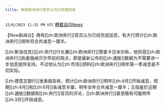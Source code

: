 ```yaml
---
title: 再有欧洲央行官员认为已完成加息
---
```

`12/6/2023 11:32 PM UTC` [轉載自GNews](https://gnews.org/articles/2079917)

【Now新闻台】再有[[zh:欧洲央行]]官员认为已经完成加息，有大行预计[[zh:欧洲央行]]明年将合共减息一厘半。

[[zh:斯洛伐克]][[zh:央行]]行长兼[[zh:欧洲央行]]管委卡日米尔称，他同意[[zh:欧洲央行]]执委施纳贝尔早前的观点，即是最新公布的[[zh:通胀]]数据为不需要进一步加息提供支持。不过他认为[[zh:市场]]预料[[zh:欧洲央行]]明年第一季减息是不切实际。

[[zh:德意志银行]]发表报告称，预计[[zh:欧洲央行]]明年[[zh:4月]]开始减息，预期[[zh:4月]]和[[zh:6月]]各减息半厘，明年全年合共减息一厘半；又指鉴於近期[[zh:通胀]]数据和[[zh:央行]]官员的评论，[[zh:欧洲央行]]甚至极有可能明年[[zh:3月]]开始减息。
